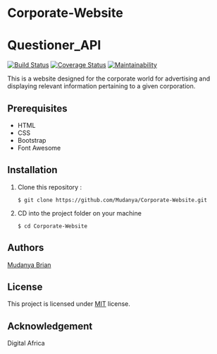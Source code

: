 # Corporate-Website
# Questioner_API

[![Build Status](https://travis-ci.org/Mudanya/Corporate-Website.svg?branch=gh-page)](https://travis-ci.com/Mudanya/Corporate-Website)
[![Coverage Status](https://coveralls.io/repos/github/Mudanya/Corporate-Website/badge.svg?branch=develop)](https://coveralls.io/github/Mudanya/Corporate-Website?branch=gh-page)
[![Maintainability](https://api.codeclimate.com/v1/badges/eec9837dfd5cf2c5312e/maintainability)](https://codeclimate.com/github/Mudanya/Corporate-Website/maintainability)

This is a website designed for the corporate world for advertising and displaying relevant information pertaining to a given corporation.

## Prerequisites
- HTML
- CSS
- Bootstrap
- Font Awesome


## Installation
1. Clone this repository :

	```
    $ git clone https://github.com/Mudanya/Corporate-Website.git
    ```

2. CD into the project folder on your machine

	```
    $ cd Corporate-Website
    ```


## Authors
[Mudanya Brian](https://github.com/Mudanya)

## License
This project is licensed under [MIT](https://github.com/Mudanya/Corporate-Website) license.

## Acknowledgement
Digital Africa
